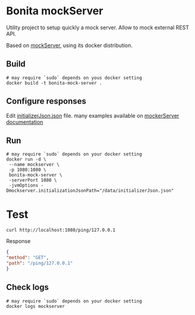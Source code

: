 # Bonita mockServer

Utility project to setup quickly a mock server. Allow to mock external REST API.

Based on [mockServer](http://www.mock-server.com/), using its docker distribution.

## Build

```shell script
# may require `sudo` depends on yous docker setting
docker build -t bonita-mock-server .
```

## Configure responses

Edit [initializerJson.json](data/initializerJson.json) file. many examples available on [mockerServer documentation](http://www.mock-server.com/mock_server/creating_expectations.html)


## Run

```shell script
# may require `sudo` depends on your docker setting
docker run -d \
 --name mockserver \
 -p 1080:1080 \
 bonita-mock-server \
 -serverPort 1080 \
 -jvmOptions -Dmockserver.initializationJsonPath="/data/initializerJson.json"
```

# Test

```shell script
curl http://localhost:1080/ping/127.0.0.1
```
Response
```json
{
"method": "GET",
"path": "/ping/127.0.0.1"
}
```

## Check logs

```shell script
# may require `sudo` depends on your docker setting
docker logs mockserver
```
